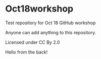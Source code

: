 # Oct18workshop
Test repository for Oct 18 GitHub workshop

Anyone can add anything to this repository.

Licensed under CC By 2.0

Hello from the back!
